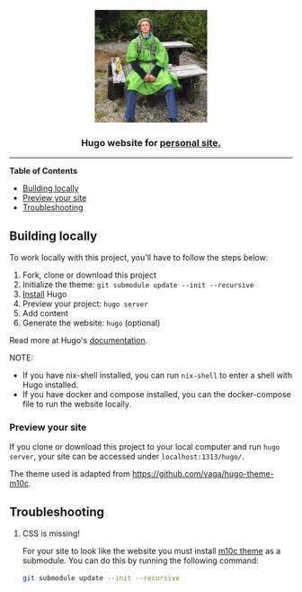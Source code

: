 <p align="center" >
    <img alt="aenrione-web" src="static/avatar.jpg" width="200" height="200" />

</p>
<h3 align="center">
  Hugo website for <a href="https://aenrione.xyz">personal site.</a>
</h3>
<hr>

**Table of Contents** 
- [Building locally](#building-locally)
- [Preview your site](#preview-your-site)
- [Troubleshooting](#troubleshooting)

## Building locally

To work locally with this project, you'll have to follow the steps below:

1. Fork, clone or download this project
2. Initialize the theme: `git submodule update --init --recursive`
3. [Install](https://gohugo.io/getting-started/installing/) Hugo
4. Preview your project: `hugo server`
5. Add content
6. Generate the website: `hugo` (optional)

Read more at Hugo's [documentation](https://gohugo.io/).

NOTE:
- If you have nix-shell installed, you can run `nix-shell` to enter a shell with Hugo installed.
- If you have docker and compose installed, you can the docker-compose file to run the website locally.

### Preview your site

If you clone or download this project to your local computer and run `hugo server`,
your site can be accessed under `localhost:1313/hugo/`.

The theme used is adapted from https://github.com/vaga/hugo-theme-m10c.


## Troubleshooting

1. CSS is missing!

    For your site to look like the website you must install [m10c theme](https://github.com/vaga/hugo-theme-m10c)
    as a submodule. You can do this by running the following command:

    ```bash
    git submodule update --init --recursive
    ```
